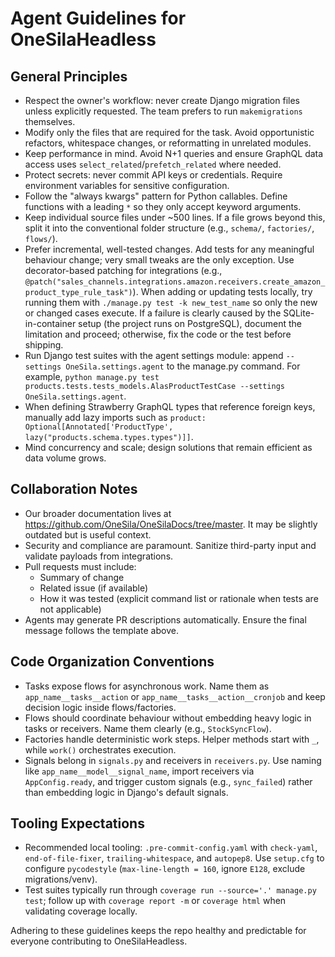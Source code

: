 # Agent Guidelines for OneSilaHeadless

## General Principles
- Respect the owner's workflow: never create Django migration files unless explicitly requested. The team prefers to run `makemigrations` themselves.
- Modify only the files that are required for the task. Avoid opportunistic refactors, whitespace changes, or reformatting in unrelated modules.
- Keep performance in mind. Avoid N+1 queries and ensure GraphQL data access uses `select_related`/`prefetch_related` where needed.
- Protect secrets: never commit API keys or credentials. Require environment variables for sensitive configuration.
- Follow the "always kwargs" pattern for Python callables. Define functions with a leading `*` so they only accept keyword arguments.
- Keep individual source files under ~500 lines. If a file grows beyond this, split it into the conventional folder structure (e.g., `schema/`, `factories/`, `flows/`).
- Prefer incremental, well-tested changes. Add tests for any meaningful behaviour change; very small tweaks are the only exception. Use decorator-based patching for integrations (e.g., `@patch("sales_channels.integrations.amazon.receivers.create_amazon_product_type_rule_task")`). When adding or updating tests locally, try running them with `./manage.py test -k new_test_name` so only the new or changed cases execute. If a failure is clearly caused by the SQLite-in-container setup (the project runs on PostgreSQL), document the limitation and proceed; otherwise, fix the code or the test before shipping.
- Run Django test suites with the agent settings module: append `--settings OneSila.settings.agent` to the manage.py command. For example, `python manage.py test products.tests.tests_models.AlasProductTestCase --settings OneSila.settings.agent`.
- When defining Strawberry GraphQL types that reference foreign keys, manually add lazy imports such as `product: Optional[Annotated['ProductType', lazy("products.schema.types.types")]]`.
- Mind concurrency and scale; design solutions that remain efficient as data volume grows.

## Collaboration Notes
- Our broader documentation lives at https://github.com/OneSila/OneSilaDocs/tree/master. It may be slightly outdated but is useful context.
- Security and compliance are paramount. Sanitize third-party input and validate payloads from integrations.
- Pull requests must include:
  - Summary of change
  - Related issue (if available)
  - How it was tested (explicit command list or rationale when tests are not applicable)
- Agents may generate PR descriptions automatically. Ensure the final message follows the template above.

## Code Organization Conventions
- Tasks expose flows for asynchronous work. Name them as `app_name__tasks__action` or `app_name__tasks__action__cronjob` and keep decision logic inside flows/factories.
- Flows should coordinate behaviour without embedding heavy logic in tasks or receivers. Name them clearly (e.g., `StockSyncFlow`).
- Factories handle deterministic work steps. Helper methods start with `_`, while `work()` orchestrates execution.
- Signals belong in `signals.py` and receivers in `receivers.py`. Use naming like `app_name__model__signal_name`, import receivers via `AppConfig.ready`, and trigger custom signals (e.g., `sync_failed`) rather than embedding logic in Django's default signals.

## Tooling Expectations
- Recommended local tooling: `.pre-commit-config.yaml` with `check-yaml`, `end-of-file-fixer`, `trailing-whitespace`, and `autopep8`. Use `setup.cfg` to configure `pycodestyle` (`max-line-length = 160`, ignore `E128`, exclude migrations/venv).
- Test suites typically run through `coverage run --source='.' manage.py test`; follow up with `coverage report -m` or `coverage html` when validating coverage locally.

Adhering to these guidelines keeps the repo healthy and predictable for everyone contributing to OneSilaHeadless.
